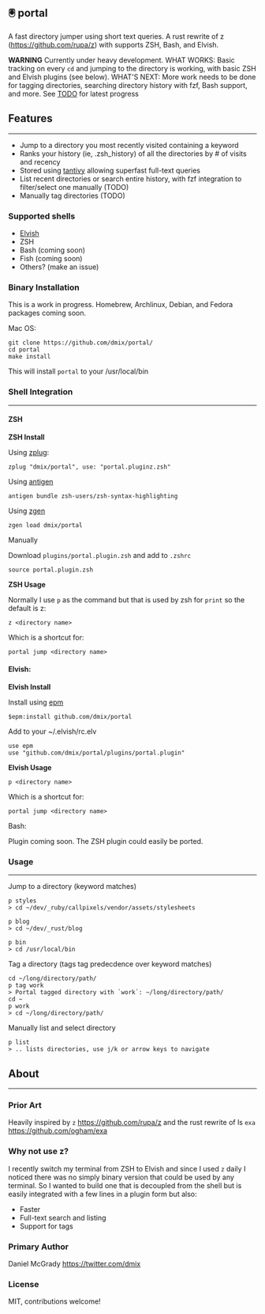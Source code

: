 🖲️ portal
---

A fast directory jumper using short text queries. A rust rewrite of z (https://github.com/rupa/z) with supports ZSH, Bash, and Elvish.

**WARNING** Currently under heavy development. WHAT WORKS: Basic tracking on every `cd` and jumping to the directory is working, with basic ZSH and Elvish plugins (see below). WHAT'S NEXT: More work needs to be done for tagging directories, searching directory history with fzf, Bash support, and more. See [TODO](https://github.com/dmix/portal/blob/master/TODO.md) for latest progress

## Features
--- 

- Jump to a directory you most recently visited containing a keyword
- Ranks your history (ie, .zsh_history) of all the directories by # of visits and recency
- Stored using [tantivy](https://github.com/tantivy-search/tantivy) allowing superfast full-text queries
- List recent directories or search entire history, with fzf integration to filter/select one manually (TODO)
- Manually tag directories (TODO)

### Supported shells

- [Elvish](https://github.com/elves/elvish)
- ZSH
- Bash (coming soon)
- Fish (coming soon)
- Others? (make an issue)

### Binary Installation

This is a work in progress. Homebrew, Archlinux, Debian, and Fedora packages coming soon.

Mac OS:

    git clone https://github.com/dmix/portal/
    cd portal
    make install
    
This will install `portal` to your /usr/local/bin

### Shell Integration

--- 

#### ZSH

**ZSH Install**

Using [zplug](https://github.com/zplug/zplug):

    zplug "dmix/portal", use: "portal.pluginz.zsh"

Using [antigen](https://github.com/zsh-users/antigen)

    antigen bundle zsh-users/zsh-syntax-highlighting

Using [zgen](https://github.com/tarjoilija/zgen)

    zgen load dmix/portal

Manually

Download `plugins/portal.plugin.zsh` and add to `.zshrc`

    source portal.plugin.zsh

**ZSH Usage**

Normally I use `p` as the command but that is used by zsh for `print` so the default is z:

    z <directory name>

Which is a shortcut for:

    portal jump <directory name>

#### Elvish:

**Elvish Install**

Install using [epm](https://elv.sh/ref/epm.html)

    $epm:install github.com/dmix/portal

Add to your ~/.elvish/rc.elv

    use epm
    use "github.com/dmix/portal/plugins/portal.plugin"

**Elvish Usage**

    p <directory name>
    
Which is a shortcut for:

    portal jump <directory name>

Bash:

Plugin coming soon. The ZSH plugin could easily be ported.

### Usage
--- 

Jump to a directory (keyword matches)

    p styles
    > cd ~/dev/_ruby/callpixels/vendor/assets/stylesheets

    p blog
    > cd ~/dev/_rust/blog

    p bin
    > cd /usr/local/bin

Tag a directory (tags tag predecdence over keyword matches)

    cd ~/long/directory/path/
    p tag work
    > Portal tagged directory with `work`: ~/long/directory/path/
    cd ~
    p work
    > cd ~/long/directory/path/

Manually list and select directory

    p list
    > .. lists directories, use j/k or arrow keys to navigate

## About
--- 

### Prior Art

Heavily inspired by `z` https://github.com/rupa/z and the rust rewrite of ls `exa` https://github.com/ogham/exa

### Why not use z?

I recently switch my terminal from ZSH to Elvish and since I used `z` daily I
noticed there was no simply binary version that could be used by any terminal.
So I wanted to build one that is decoupled from the shell but is easily
integrated with a few lines in a plugin form but also:

- Faster
- Full-text search and listing
- Support for tags

### Primary Author

Daniel McGrady
https://twitter.com/dmix

### License

MIT, contributions welcome!
